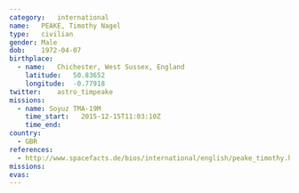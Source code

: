```yaml
---
category:	international
name:	PEAKE, Timothy Nagel
type:	civilian
gender:	Male
dob:	1972-04-07
birthplace:
  - name:	Chichester, West Sussex, England
    latitude:	50.83652
    longitude:	-0.77918
twitter:	astro_timpeake
missions:
  - name: Soyuz TMA-19M
    time_start:   2015-12-15T11:03:10Z
    time_end:
country:
  - GBR
references:
  - http://www.spacefacts.de/bios/international/english/peake_timothy.htm
missions:	
evas:	
---
```

